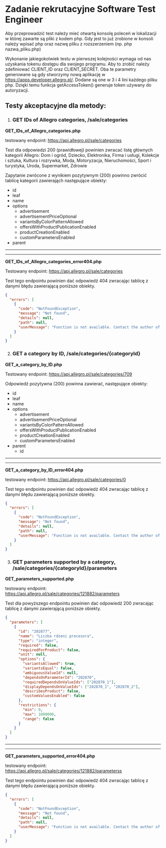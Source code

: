 # Zadanie rekrutacyjne Software Test Engineer
Aby przeprowadzić test należy mieć otwartą konsolę poleceń w lokalizacji w której zawarte są pliki z kodem php. Gdy jest to już zrobione w konsoli należy wpisać php oraz nazwę pliku z rozszerzeniem (np. php nazwa_pliku.php)

Wykonanie jakiegokolwiek testu w pierwszej kolejności wymaga od nas uzyskania tokenu dostępu dla swojego programu. Aby to zrobić należy zdefiniować CLIENT_ID oraz CLIENT_SECRET. Oba te parametry generowane są gdy stworzymy nową aplikację w https://apps.developer.allegro.pl/. 
Dodane są one w 3 i 4 lini każdego pliku php. Dzięki temu funkcja getAccessToken() generuje token używany do autoryzacji. 

## Testy akceptacyjne dla metody:

1. ### __GET IDs of Allegro categories, /sale/categories__
__GET_IDs_of_Allegro_categories.php__


testowany endpoint: https://api.allegro.pl/sale/categories

Test dla odpowiedzi 200 (prawidłowej) powinien zwracać listę głównych kategorii Allegro: Dom i ogród, Dziecko, Elektronika, Firma i usługi, Kolekcje i sztuka, Kultura i rozrywka, Moda, Motoryzacja, Nieruchomości, Sport i turystyka, Uroda, Supermarket, Zdrowie

Zapytanie zwrócone z wynikiem pozytywnym (200) powinno zwrócić tablicę kategorii zawierająch następujące obiekty:
* id
* leaf
* name
* options
    * advertisement
    * advertisementPriceOptional
    * variantsByColorPatternAllowed
    * offersWithProductPublicationEnabled	
    * productCreationEnabled
    * customParametersEnabled
* parent



- - -
- - -
__GET_IDs_of_Allegro_categories_error404.php__

Testowany endpoint: https://api.allegro.pl/sale/categories

Test tego endpointu powinien dać odpowiedź 404 zwracając tablicę z danymi błędu zawierającą poniższe obiekty.
```Json 
{
  "errors": [
    {
      "code": "NotFoundException",
      "message": "Not found",
      "details": null,
      "path": null,
      "userMessage": "Function is not available. Contact the author of the application."
    }
  ]
}

```

2. ### __GET a category by ID, /sale/categories/{categoryId}__
__GET_a_category_by_ID.php__

Testowany endpoint: https://api.allegro.pl/sale/categories/709


Odpowiedź pozytywna (200) powinna zawierać, następujące obiekty:
* id
* leaf
* name
* options
    * advertisement
    * advertisementPriceOptional
    * variantsByColorPatternAllowed
    * offersWithProductPublicationEnabled	
    * productCreationEnabled
    * customParametersEnabled
* parent
    * id

---
---
__GET_a_category_by_ID_error404.php__

testowany endpoint: https://api.allegro.pl/sale/categories/0

Test tego endpointu powinien dać odpowiedź 404 zwracając tablicę z danymi błędu zawierającą poniższe obiekty.
```Json 
{
  "errors": [
    {
      "code": "NotFoundException",
      "message": "Not found",
      "details": null,
      "path": null,
      "userMessage": "Function is not available. Contact the author of the application."
    }
  ]
}

```

3. ### __GET parameters supported by a category, /sale/categories/{categoryId}/parameters__ 

__GET_parameters_supported.php__

testowany endpoint: https://api.allegro.pl/sale/categories/121882/parameters

Test dla powyższego endpointu powinien dać odpowiedź 200 zwracając tablicę z danymi zawierającą poniższe obiekty.
``` Json
{
  "parameters": [
    {
      "id": "202877",
      "name": "Liczba rdzeni procesora",
      "type": "integer",
      "required": false,
      "requiredForProduct": false,
      "unit": null,
      "options": {
        "variantsAllowed": true,
        "variantsEqual": false,
        "ambiguousValueId": null,
        "dependsOnParameterId": "202870",
        "requiredDependsOnValueIds": ["202870_1"],
        "displayDependsOnValueIds": ["202870_1", "202870_2"],
        "describesProduct": false,
        "customValuesEnabled": false
      },
      "restrictions": {
        "min": 0,
        "max": 1000000,
        "range": false
      }
    }
  ]
}
```

---
---
__GET_parameters_supported_error404.php__

testowany endpoint: https://api.allegro.pl/sale/categories/121882/parameterss

Test tego endpointu powinien dać odpowiedź 404 zwracając tablicę z danymi błędu zawierającą poniższe obiekty.
```Json 
{
  "errors": [
    {
      "code": "NotFoundException",
      "message": "Not found",
      "details": null,
      "path": null,
      "userMessage": "Function is not available. Contact the author of the application."
    }
  ]
}
```
